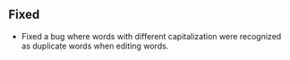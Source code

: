## Fixed
- Fixed a bug where words with different capitalization were recognized as duplicate words when editing words.
